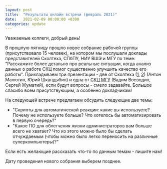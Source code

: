 ```yaml
---
layout: post
title:  "Результаты онлайн встречи (февраль 2021)"
date:   2021-02-09 00:00:00 +0300
categories: update
---
```

Уважаемые коллеги, добрый день!

В прошлую пятницу прошло новое собрание рабочей группы (присутствовало 15 человек), на котором мы послушали доклады представителей Сколтеха, СПбПУ, НИУ ВШЭ и МГУ по теме: "Расскажите более детально про реальные ситуации, когда анализ данных о работе СКЦ помог существенно улучшить качество его работы". Прикладываем три презентации - две от Сколтеха ([1](/assets/skoltech.pdf), [2](/assets/skoltech_2.pdf)) (Антон Малютин, Юрий Шкандыбин) и одна от [СКЦ МГУ](/assets/scc_msu.pdf) (Вадим Воеводин, Сергей Жуматий), если будут вопросы - смело задавайте.
Большое спасибо всем присутствующим, а особенно докладчикам!

На следующей встрече предлагаем обсудить следующие две темы:
- "Скрипты для автоматической реакции: какие вы используете? Почему не используете больше? Что хотелось бы автоматизировать в первую очередь?"
- "Какое ПО для облегчения жизни администраторов вам больше всего не хватает? Что из этого можно было бы сделать отчуждаемым (чтобы можно было легко переносить на различные суперкомпьютеры)?"

Если есть желающие рассказать что-то по данным темам - пишите нам!

Дату проведения нового собрания выберем позднее. 
